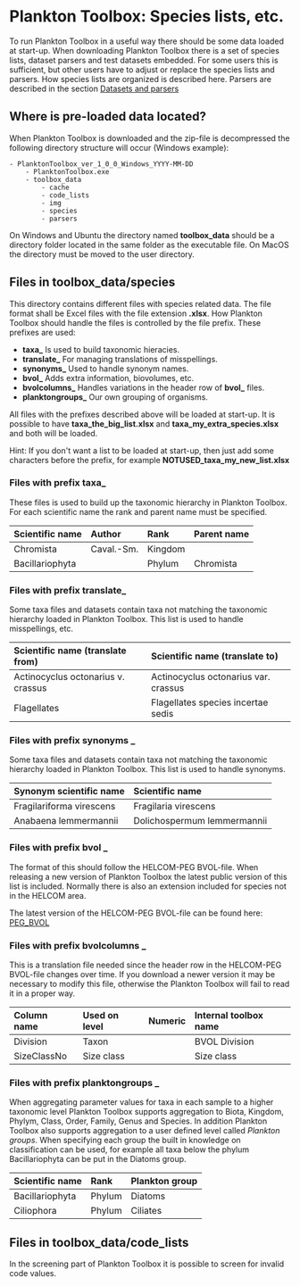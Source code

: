 # Plankton Toolbox: Species lists, etc. #

To run Plankton Toolbox in a useful way there should be some data loaded at start-up. When downloading Plankton Toolbox there is a set of species lists, dataset parsers and test datasets embedded. For some users this is sufficient, but other users have to adjust or replace the species lists and parsers. How species lists are organized is described here. Parsers are described in the section [Datasets and parsers](https://code.google.com/p/plankton-toolbox/wiki/DatasetsAndParsers)

## Where is pre-loaded data located? ##

When Plankton Toolbox is downloaded and the zip-file is decompressed the following directory structure will occur (Windows example):

```
- PlanktonToolbox_ver_1_0_0_Windows_YYYY-MM-DD
    - PlanktonToolbox.exe 
    - toolbox_data 
        - cache 
        - code_lists 
        - img 
        - species 
        - parsers 
```

On Windows and Ubuntu the directory named **toolbox\_data** should be a directory folder located in the same folder as the executable file. On MacOS the directory must be moved to the user directory.

## Files in **toolbox_data/species** ##

This directory contains different files with species related data. The file format shall be Excel files with the file extension **.xlsx**. How Plankton Toolbox should handle the files is controlled by the file prefix. These prefixes are used:
  * **taxa_** Is used to build taxonomic hieracies.
  * **translate_** For managing translations of misspellings.
  * **synonyms_** Used to handle synonym names.
  * **bvol_** Adds extra information, biovolumes, etc.
  * **bvolcolumns_** Handles variations in the header row of **bvol_** files.
  * **planktongroups_** Our own grouping of organisms.

All files with the prefixes described above will be loaded at start-up. It is possible to have **taxa_the_big_list.xlsx** and **taxa_my_extra_species.xlsx** and both will be loaded.

Hint: If you don't want a list to be loaded at start-up, then just add some characters before the prefix, for example **NOTUSED_taxa_my_new_list.xlsx**

### Files with prefix **taxa_** ###

These files is used to build up the taxonomic hierarchy in Plankton Toolbox. For each scientific name the rank and parent name must be specified.

| **Scientific name** | **Author** | **Rank** | **Parent name** |
|:--------------------|:-----------|:---------|:----------------|
| Chromista           | Caval.-Sm. | Kingdom  |                 |
| Bacillariophyta     |            | Phylum   | Chromista       |

### Files with prefix **translate_** ###

Some taxa files and datasets contain taxa not matching the taxonomic hierarchy loaded in Plankton Toolbox. This list is used to handle misspellings, etc.

| **Scientific name (translate from)** | **Scientific name (translate to)** |
|:-------------------------------------|:-----------------------------------|
| Actinocyclus octonarius v. crassus   | Actinocyclus octonarius var. crassus |
| Flagellates                          | Flagellates species incertae sedis |

### Files with prefix **synonyms _** ###

Some taxa files and datasets contain taxa not matching the taxonomic hierarchy loaded in Plankton Toolbox. This list is used to handle synonyms.

| **Synonym scientific name** | **Scientific name** |
|:----------------------------|:--------------------|
| Fragilariforma virescens    | Fragilaria virescens |
| Anabaena lemmermannii       | Dolichospermum lemmermannii |

### Files with prefix **bvol _** ###

The format of this should follow the HELCOM-PEG BVOL-file. When releasing a new version of Plankton Toolbox the latest public version of this list is included. Normally there is also an extension included for species not in the HELCOM area.

The latest version of  the HELCOM-PEG BVOL-file can be found here: [PEG\_BVOL](http://www.ices.dk/marine-data/vocabularies/Documents/PEG_BVOL.zip)

### Files with prefix **bvolcolumns _** ###

This is a translation file needed since the header row in the HELCOM-PEG BVOL-file changes over time. If you download a newer version it may be necessary to modify this file, otherwise the Plankton Toolbox will fail to read it in a proper way.

| **Column name** | **Used on level** | **Numeric** | **Internal toolbox name** |
|:----------------|:------------------|:------------|:--------------------------|
| Division        | Taxon             |             | BVOL Division             |
| SizeClassNo     | Size class        |             | Size class                |


### Files with prefix **planktongroups _** ###

When aggregating parameter values for taxa in each sample to a higher taxonomic level Plankton Toolbox supports aggregation to Biota, Kingdom, Phylym, Class, Order, Family, Genus and Species.
In addition Plankton Toolbox also supports aggregation to a user defined level called _Plankton groups_. 
When specifying each group the built in knowledge on classification can be used, for example all taxa below the phylum Bacillariophyta can be put in the Diatoms group.

| **Scientific name** | **Rank** | **Plankton group** |
|:--------------------|:---------|:-------------------|
| Bacillariophyta     | Phylum   | Diatoms            |
| Ciliophora          | Phylum   | Ciliates           |


## Files in **toolbox_data/code_lists** ##

In the screening part of Plankton Toolbox it is possible to screen for invalid code values.